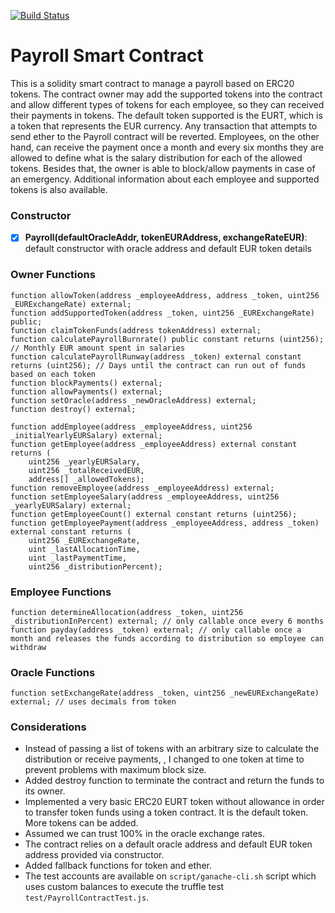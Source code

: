 [![Build Status](https://travis-ci.com/fforbeck/Payroll-SmartContract.svg?token=QwGVaghZwghs8qEgGeyu&branch=master)](https://travis-ci.com/fforbeck/Payroll-SmartContract)

# Payroll Smart Contract
This is a solidity smart contract to manage a payroll based on ERC20 tokens. The contract owner may
add the supported tokens into the contract and allow different types of tokens for each employee, so they can received their payments in tokens.
The default token supported is the EURT, which is a token that represents the EUR currency. Any transaction that attempts to send ether to the Payroll contract will be reverted.
Employees, on the other hand, can receive the payment once a month and every six months they are allowed to define what is the salary distribution for each of the allowed tokens.
Besides that, the owner is able to block/allow payments in case of an emergency. Additional information about each employee and supported tokens is also available.



### Constructor
- [x] **Payroll(defaultOracleAddr, tokenEURAddress, exchangeRateEUR)**: default constructor with oracle address and default EUR token details

### Owner Functions
```solidity
function allowToken(address _employeeAddress, address _token, uint256 _EURExchangeRate) external;
function addSupportedToken(address _token, uint256 _EURExchangeRate) public;
function claimTokenFunds(address tokenAddress) external;
function calculatePayrollBurnrate() public constant returns (uint256); // Monthly EUR amount spent in salaries
function calculatePayrollRunway(address _token) external constant returns (uint256); // Days until the contract can run out of funds based on each token
function blockPayments() external;
function allowPayments() external;
function setOracle(address _newOracleAddress) external;
function destroy() external;

function addEmployee(address _employeeAddress, uint256 _initialYearlyEURSalary) external;
function getEmployee(address _employeeAddress) external constant returns (
    uint256 _yearlyEURSalary,
    uint256 _totalReceivedEUR,
    address[] _allowedTokens);
function removeEmployee(address _employeeAddress) external;
function setEmployeeSalary(address _employeeAddress, uint256 _yearlyEURSalary) external;
function getEmployeeCount() external constant returns (uint256);
function getEmployeePayment(address _employeeAddress, address _token) external constant returns (
    uint256 _EURExchangeRate,
    uint _lastAllocationTime,
    uint _lastPaymentTime,
    uint256 _distributionPercent);
```

### Employee Functions
```solidity
function determineAllocation(address _token, uint256 _distributionInPercent) external; // only callable once every 6 months
function payday(address _token) external; // only callable once a month and releases the funds according to distribution so employee can withdraw
```

### Oracle Functions
```solidity
function setExchangeRate(address _token, uint256 _newEURExchangeRate) external; // uses decimals from token
```

### Considerations
 - Instead of passing a list of tokens with an arbitrary size to calculate 
 the distribution or receive payments, 
, I changed to one token at time to prevent problems with maximum block size.
 - Added destroy function to terminate the contract and return the funds to its owner.
 - Implemented a very basic ERC20 EURT token without allowance in order to transfer token funds using
 a token contract. It is the default token. More tokens can be added.
 - Assumed we can trust 100% in the oracle exchange rates.
 - The contract relies on a default oracle address and default EUR token address provided via constructor.
 - Added fallback functions for token and ether.
 - The test accounts are available on `script/ganache-cli.sh` script which uses custom balances to 
 execute the truffle test `test/PayrollContractTest.js`.
